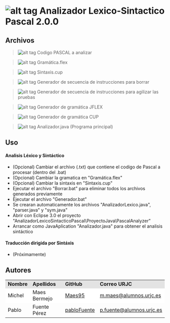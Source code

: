 ![alt tag](http://icons.iconarchive.com/icons/fatcow/farm-fresh/32/page-white-code-red-icon.png) Analizador Lexico-Sintactico Pascal  2.0.0 
=========================================
Archivos  
------------------------
> ![alt tag](http://icons.iconarchive.com/icons/fatcow/farm-fresh/32/file-extension-txt-icon.png) Codigo PASCAL a analizar

> ![alt tag](http://icons.iconarchive.com/icons/fatcow/farm-fresh/32/flex-icon.png) Gramática.flex

> ![alt tag](http://icons.iconarchive.com/icons/fatcow/farm-fresh/32/edit-diff-icon.png) Sintaxis.cup

> ![alt tag](http://icons.iconarchive.com/icons/fatcow/farm-fresh/32/file-extension-bat-icon.png) Generador de secuencia de instrucciones para borrar

> ![alt tag](http://icons.iconarchive.com/icons/fatcow/farm-fresh/32/file-extension-bat-icon.png) Generador de secuencia de instrucciones para agilizar las pruebas

> ![alt tag](http://icons.iconarchive.com/icons/fatcow/farm-fresh/32/file-extension-jar-icon.png) Generador de gramática JFLEX

> ![alt tag](http://icons.iconarchive.com/icons/fatcow/farm-fresh/32/file-extension-jar-icon.png) Generador de gramática CUP

> ![alt tag](http://icons.iconarchive.com/icons/fatcow/farm-fresh/32/file-extension-jar-icon.png) Analizador.java (Programa principal)



Uso  
------------------------
#### Analisis Léxico y Sintáctico
- (Opcional) Cambiar el archivo (.txt) que contiene el codigo de Pascal a procesar (dentro del .bat)
- (Opcional) Cambiar la gramatica en "Gramática.flex"
- (Opcional) Cambiar la sintaxis en "Sintaxis.cup"
- Ejecutar el archivo "Borrar.bat" para eliminar todos los archivos generados previamente
- Ejecutar el archivo "Generador.bat"
- Se crearan automaticamente los archivos "AnalizadorLexico.java", "parser.java" y "sym.java"
- Abrir con Eclipse 3.0 el proyecto "AnalizadorLexicoSintacticoPascal\ProyectoJava\PascalAnalyzer"
- Arrancar como JavaAplication "Analizador.java" para obtener el analisis sintáctico

#### Traducción dirigida por Sintáxis
- (Próximamente)

Autores  
------------------------
<!-- Tabla -->
<table cellspacing="0">
  <tr  style="background-color: #E3E3E3;">
    <td> <b>Nombre</b> </td>
    <td> <b>Apellidos</b> </td>
    <td> <b>GitHub</b> </td>
	  <td> <b>Correo URJC</b> </td>
  </tr>
  <tr style="background-color: #FFFFFF;">
    <td> Michel </td>
    <td> Maes Bermejo </td>
    <td> <a href="https://github.com/Maes95">  Maes95 </a></td>
	  <td> <a href="mailto:m.maes@alumnos.urjc.es"> m.maes@alumnos.urjc.es</a></td>
  </tr>
    <td> Pablo </td>
    <td> Fuente Pérez </td>
    <td> <a href="https://github.com/pabloFuente">  pabloFuente </a></td>
	  <td> <a href="mailto:p.fuente@alumnos.urjc.es"> p.fuente@alumnos.urjc.es</a></td>
  </tr>
</table>
<!-- Fin tabla -->

